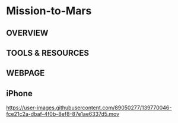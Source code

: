 # Mission-to-Mars

## OVERVIEW

## TOOLS & RESOURCES

## WEBPAGE

## iPhone 

https://user-images.githubusercontent.com/89050277/139770046-fce21c2a-dbaf-4f0b-8ef8-87e1ae6337d5.mov

